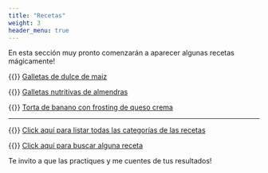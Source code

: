 ```yaml
---
title: "Recetas"
weight: 3
header_menu: true
---
```


En esta sección muy pronto comenzarán a aparecer algunas recetas mágicamente!

{{<icon class="fa fa-hand-o-right">}}&nbsp;[Galletas de dulce de maiz](recipes/galletas_candy_corn)

{{<icon class="fa fa-hand-o-right">}}&nbsp;[Galletas nutritivas de almendras](recipes/galletas_nutritivas_almendras)

{{<icon class="fa fa-hand-o-right">}}&nbsp;[Torta de banano con frosting de queso crema](recipes/torta_banano_frosting_queso_crema)

__________________________________________
{{<icon class="fa fa-hand-o-right">}}&nbsp;[Click aquí para listar todas las categorías de las recetas](categories)

{{<icon class="fa fa-hand-o-right">}}&nbsp;[Click aquí para buscar alguna receta](search/)


Te invito a que las practiques y me cuentes de tus resultados!






